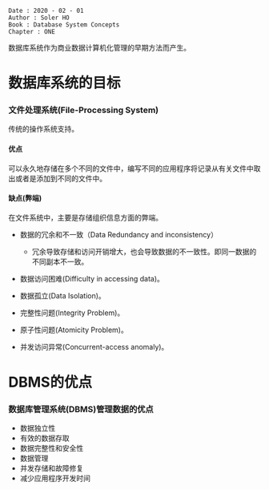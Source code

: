 ```
Date : 2020 - 02 - 01
Author : Soler HO
Book : Database System Concepts
Chapter : ONE
```

数据库系统作为商业数据计算机化管理的早期方法而产生。
# 数据库系统的目标
###  文件处理系统(File-Processing System)
传统的操作系统支持。
####  优点
可以永久地存储在多个不同的文件中，编写不同的应用程序将记录从有关文件中取出或者是添加到不同的文件中。

#### 缺点(弊端)
在文件系统中，主要是存储组织信息方面的弊端。

 - 数据的冗余和不一致（Data Redundancy and inconsistency）
	 - 冗余导致存储和访问开销增大，也会导致数据的不一致性。即同一数据的不同副本不一致。
	 
 - 数据访问困难(Difficulty in accessing data)。
 - 数据孤立(Data Isolation)。
 - 完整性问题(Integrity Problem)。
 - 原子性问题(Atomicity Problem)。
 -  并发访问异常(Concurrent-access anomaly)。

# DBMS的优点
### 数据库管理系统(DBMS)管理数据的优点
 - 数据独立性
 - 有效的数据存取
 - 数据完整性和安全性
 - 数据管理
 - 并发存储和故障修复
 - 减少应用程序开发时间
 
